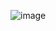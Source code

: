 ![image](https://user-images.githubusercontent.com/85188769/203216961-ab429ae8-4a94-4169-ae94-31f1c424f6fc.png)
